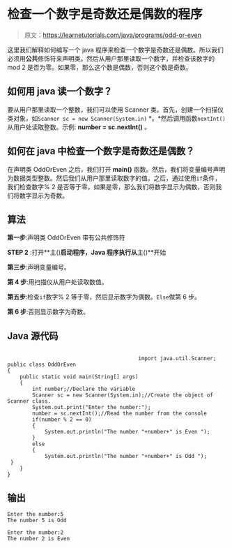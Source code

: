 # 检查一个数字是奇数还是偶数的程序

> 原文：<https://learnetutorials.com/java/programs/odd-or-even>

这里我们解释如何编写一个 java 程序来检查一个数字是奇数还是偶数。所以我们必须用**公共**修饰符来声明类。然后从用户那里读取一个数字，并检查该数字的 mod 2 是否为零。如果零，那么这个数是偶数，否则这个数是奇数。

## 如何用 java 读一个数字？

要从用户那里读取一个整数，我们可以使用 Scanner 类。首先，创建一个扫描仪类对象，如`Scanner sc = new Scanner(System.in)` *。*然后调用函数`nextInt()`从用户处读取整数。示例: **number = sc.nextInt()** *。*

## 如何在 java 中检查一个数字是奇数还是偶数？

在声明类 OddOrEven 之后，我们打开 **main()** 函数。然后，我们将变量编号声明为数据类型整数。然后我们从用户那里读取数字的值。之后，通过使用`if`条件，我们检查数字% 2 是否等于零，如果是零，那么我们将数字显示为偶数，否则我们将数字显示为奇数。

## 算法

**第一步**:声明类 OddOrEven 带有公共修饰符

**STEP 2** :打开**主()**启动程序，Java 程序执行从**主()**开始

**第三步**:声明变量编号。

**第 4 步**:用扫描仪从用户处读取数值。

**第五步**:检查`if`数字% 2 等于零，然后显示数字为偶数。`Else`做第 6 步。

**第 6 步**:否则显示数字为奇数。

## Java 源代码

```

                                          import java.util.Scanner;
public class OddOrEven 
{
    public static void main(String[] args) 
    {
        int number;//Declare the variable
        Scanner sc = new Scanner(System.in);//Create the object of Scanner class.
        System.out.print("Enter the number:");
        number = sc.nextInt();//Read the number from the console
        if(number % 2 == 0)
        {
            System.out.println("The number "+number+" is Even ");
        }
        else
        {
            System.out.println("The number "+number+" is Odd ");
 }
    }
}

```

## 输出

```
Enter the number:5
The number 5 is Odd 

Enter the number:2
The number 2 is Even 
```